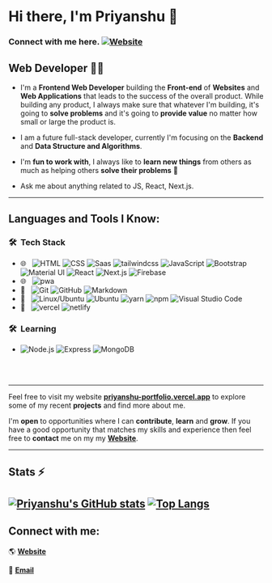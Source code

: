 

# Hi there, I'm Priyanshu 👋
### Connect with me here.  [![Website](https://img.shields.io/website?label=priyanshu-portfolio.vercel.app&style=for-the-badge&url=https%3A%2F%2Fcodestackr.com)](https://priyanshu-portfolio.vercel.app/)

## Web Developer 👨‍💻

- I'm a **Frontend Web Developer** building the **Front-end** of **Websites** and **Web Applications** that leads to the success of the overall product. While building any product, I always make sure that whatever I'm building, it's going to **solve problems** and it's going to **provide value** no matter how small or large the product is.

- I am a future full-stack developer, currently I'm focusing on the **Backend** and **Data Structure and Algorithms**.

- I'm **fun to work with**, I always like to **learn new things** from others as much as helping others **solve their problems** 🚀
- Ask me about anything related to JS, React, Next.js.
---

## **Languages and Tools I Know**:


### 🛠 &nbsp;Tech Stack

- 🌐 &nbsp;
  ![HTML](https://img.shields.io/badge/-HTML-333333?style=flat&logo=HTML5)
  ![CSS](https://img.shields.io/badge/-CSS-333333?style=flat&logo=CSS3&logoColor=1572B6)
  ![Saas](https://img.shields.io/badge/-Sass-333333?style=flat&logo=sass&logoColor=1572B6)
  ![tailwindcss](https://img.shields.io/badge/-tailwind_css-333333?style=flat&logo=tailwindcss&logoColor=1572B6)
  ![JavaScript](https://img.shields.io/badge/-JavaScript-333333?style=flat&logo=javascript)
  ![Bootstrap](https://img.shields.io/badge/-Bootstrap-333333?style=flat&logo=bootstrap&logoColor=563D7C)
  ![Material UI](https://img.shields.io/badge/-Material_UI-333333?style=flat&logo=materialdesignicons&logoColor=563D7C)
  ![React](https://img.shields.io/badge/-React-333333?style=flat&logo=react)
  ![Next.js](https://img.shields.io/badge/-Next.js-333333?style=flat&logo=next.js)
  ![Firebase](https://img.shields.io/badge/-Firebase-333333?style=flat&logo=Firebase)
- 🌐 &nbsp;
  ![pwa](https://img.shields.io/badge/-Progressive_Web_App-333333?style=flat&logo=pwa)
 - 🔧 &nbsp;
 ![Git](https://img.shields.io/badge/-Git-333333?style=flat&logo=git)
 ![GitHub](https://img.shields.io/badge/-GitHub-333333?style=flat&logo=github)
 ![Markdown](https://img.shields.io/badge/-Markdown-333333?style=flat&logo=markdown)
- 🔧 &nbsp;
  ![Linux/Ubuntu](https://img.shields.io/badge/-Linux-333333?style=flat&logo=linux)
  ![Ubuntu](https://img.shields.io/badge/-Ubuntu-333333?style=flat&logo=Ubuntu)
  ![yarn](https://img.shields.io/badge/-yarn-333333?style=flat&logo=yarn)
  ![npm](https://img.shields.io/badge/-npm-333333?style=flat&logo=npm)
  ![Visual Studio Code](https://img.shields.io/badge/-Visual%20Studio%20Code-333333?style=flat&logo=visual-studio-code&logoColor=007ACC)
- 🔧 &nbsp;
 ![vercel](https://img.shields.io/badge/-vercel-333333?style=flat&logo=vercel)
 ![netlify](https://img.shields.io/badge/-netlify-333333?style=flat&logo=netlify)
### 🛠 &nbsp;Learning
- ![Node.js](https://img.shields.io/badge/-Node.js-333333?style=flat&logo=node.js)
  ![Express](https://img.shields.io/badge/-Express-333333?style=flat&logo=Express)
  ![MongoDB](https://img.shields.io/badge/-MongoDB-333333?style=flat&logo=mongodb)

<br />
<br />

---

Feel free to visit my website **[priyanshu-portfolio.vercel.app](https://priyanshu-portfolio.vercel.app/)** to explore some of my recent **projects** and find more about me.

I'm **open** to opportunities where I can **contribute**, **learn** and **grow**. If you have a good opportunity that matches my skills and experience then feel free to **contact** me on my my **[Website](https://priyanshu-portfolio.vercel.app/)**.


---

## **Stats** ⚡

[![Priyanshu's GitHub stats](https://github-readme-stats.vercel.app/api?username=priyanshupatwari)](https://github.com/anuraghazra/github-readme-stats)
[![Top Langs](https://github-readme-stats.vercel.app/api/top-langs/?username=priyanshupatwari&layout=compact)](https://github.com/anuraghazra/github-readme-stats)
---

## Connect with me:
🌎 **[Website](https://priyanshu-portfolio.vercel.app/)**

📧 **[Email](mailto:patwaripriyanshu2021@gmail.com)**


